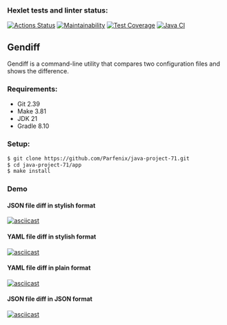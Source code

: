 ### Hexlet tests and linter status:
[![Actions Status](https://github.com/Parfenix/java-project-71/actions/workflows/hexlet-check.yml/badge.svg)](https://github.com/Parfenix/java-project-71/actions)
[![Maintainability](https://api.codeclimate.com/v1/badges/8bc3ad7062b69de7e0a5/maintainability)](https://codeclimate.com/github/Parfenix/java-project-71/maintainability)
[![Test Coverage](https://api.codeclimate.com/v1/badges/8bc3ad7062b69de7e0a5/test_coverage)](https://codeclimate.com/github/Parfenix/java-project-71/test_coverage)
[![Java CI](https://github.com/Parfenix/java-project-71/actions/workflows/ci.yml/badge.svg)](https://github.com/Parfenix/java-project-71/actions)

## Gendiff
Gendiff is a command-line utility that compares two configuration files and shows the difference.

### Requirements:
* Git 2.39
* Make 3.81
* JDK 21
* Gradle 8.10

### Setup:
```sh
$ git clone https://github.com/Parfenix/java-project-71.git
$ cd java-project-71/app
$ make install
```

### Demo
#### JSON file diff in stylish format
[![asciicast](https://asciinema.org/a/x5G5Ft4iOpQlXqQVKpFA4rOvf.svg)](https://asciinema.org/a/x5G5Ft4iOpQlXqQVKpFA4rOvf)
#### YAML file diff in stylish format
[![asciicast](https://asciinema.org/a/SGHt7RMXILkAl67bug9W4txlm.svg)](https://asciinema.org/a/SGHt7RMXILkAl67bug9W4txlm)
#### YAML file diff in plain format
[![asciicast](https://asciinema.org/a/5b92ym2DjUB982LtimvRBNmwp.svg)](https://asciinema.org/a/5b92ym2DjUB982LtimvRBNmwp)
#### JSON file diff in JSON format
[![asciicast](https://asciinema.org/a/lVZDLKOaqpSALTLmec3HS10D5.svg)](https://asciinema.org/a/lVZDLKOaqpSALTLmec3HS10D5)
